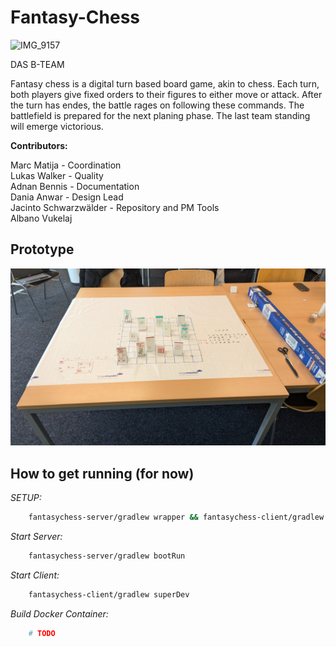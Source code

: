 # Fantasy-Chess

![IMG_9157](https://github.com/user-attachments/assets/3a0cfd4b-e72a-4584-8318-62f36099bb4a)

DAS B-TEAM

Fantasy chess is a digital turn based board game, akin to chess. Each turn, both players give fixed orders to their figures to either move or attack. After the turn has endes, the battle rages on following these commands. The battlefield is prepared for the next planing phase.
The last team standing will emerge victorious.

**Contributors:**

Marc Matija             - Coordination  
Lukas Walker            - Quality  
Adnan Bennis            - Documentation  
Dania Anwar             - Design Lead  
Jacinto Schwarzwälder   - Repository and PM Tools  
Albano Vukelaj

## Prototype

![alt text](/assets/image.png)

## How to get running (for now)

*SETUP:*

```sh
    fantasychess-server/gradlew wrapper && fantasychess-client/gradlew wrapper && common/gradlew wrapper
```

*Start Server:*

```sh
    fantasychess-server/gradlew bootRun
```

*Start Client:*

```sh
    fantasychess-client/gradlew superDev
```

*Build Docker Container:*

```sh
    # TODO
```
